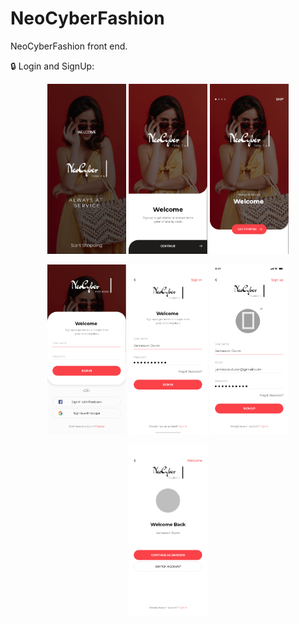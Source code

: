 # NeoCyberFashion
NeoCyberFashion front end.

🔒 Login and SignUp:
  <p align="center">
    <img src="imageResourcesForReadme/LoginAndSignup/Splash%2001.png?raw=true" width = "25%"/>
    <img src="imageResourcesForReadme/LoginAndSignup/Splash%2002.png?raw=true" width="25%"/>
    <img src="imageResourcesForReadme/LoginAndSignup/Splash%2003.png?raw=true" width="25%"/>
  </p>

<p align="center">
    <img src="imageResourcesForReadme/LoginAndSignup/Sign%20In.png?raw=true" width="25%"/>
    <img src="imageResourcesForReadme/LoginAndSignup/Sign%20in2.png?raw=true" width="25%"/>
    <img src="imageResourcesForReadme/LoginAndSignup/Sign%20Up.png?raw=true" width="25%"/>
  </p>

  <p align="center">
    <img src="imageResourcesForReadme/LoginAndSignup/Welcome%2005.png?raw=true" width="25%"/>
  </p>